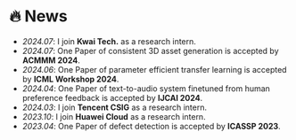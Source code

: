 # 🔥 News
- *2024.07*: I join **Kwai Tech.** as a research intern.
- *2024.07*: One Paper of consistent 3D asset generation is accepted by **ACMMM 2024**.
- *2024.06*: One Paper of parameter efficient transfer learning is accepted by **ICML Workshop 2024**.
- *2024.04*: One Paper of text-to-audio system finetuned from human preference feedback is accepted by **IJCAI 2024**.
- *2024.03*: I join **Tencent CSIG** as a research intern.
- *2023.10*: I join **Huawei Cloud** as a research intern.
- *2023.04*: One Paper of defect detection is accepted by **ICASSP 2023**.

